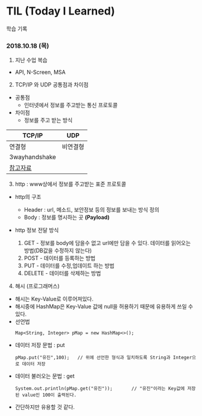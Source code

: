 # TIL (Today I Learned)

학습 기록

### 2018.10.18 (목)

1. 지난 수업 복습 
- API, N-Screen, MSA

2. TCP/IP 와 UDP 공통점과 차이점
- 공통점
   * 인터넷에서 정보를 주고받는 통신 프로토콜
- 차이점
   * 정보를 주고 받는 방식    
   
TCP/IP | UDP 
---- | ----  
 연결형 | 비연결형 
 3wayhandshake | 
 [참고자료](https://t1.daumcdn.net/cfile/tistory/225A964D52F1BB6917) |

3. http : www상에서 정보를 주고받는 표준 프로토콜
- http의 구조   
   + Header : url, 메소드, 보안정보 등의 정보를 보내는 방식 정의     
   + Body   : 정보를 명시하는 곳 __(Payload)__
- http 정보 전달 방식   
    
  1. GET - 정보를 body에 담을수 없고 url에만 담을 수 있다. 데이터를 읽어오는 방법(DB값을 수정하지 않는다)
  2. POST - 데이터를 등록하는 방법
  3. PUT - 데이터를 수정,업데이트 하는 방법
  4. DELETE - 데이터를 삭제하는 방법

4. 해시 (프로그래머스)
- 해시는 Key-Value로 이루어져있다.
- 해시중에 HashMap은 Key-Value 값에 null을 허용하기 때문에 유용하게 쓰일 수 있다.
- 선언법    
  ```
  Map<String, Integer> pMap = new HashMap<>();  
  ```
- 데이터 저장 문법 : put
  ```
  pMap.put("유진",100);   // 위에 선언한 형식과 일치하도록 String과 Integer으로 데이터 저장
  ```
- 데이터 불러오는 문법 : get
  ```
  System.out.println(pMap.get("유진"));       // "유진"이라는 Key값에 저장된 value인 100이 출력된다.
  ```
- 간단하지만 유용할 것 같다.

